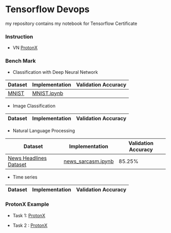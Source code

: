 # Tensorflow Devops

my repository contains my notebook for Tensorflow Certificate



### Instruction

- VN [ProtonX](docs/instruction_vn.md)


### Bench Mark


- Classification with Deep Neural Network




| Dataset                                                                                      | Implementation          | Validation Accuracy |
|----------------------------------------------------------------------------------------------|-------------------------|--------------|
| [MNIST](https://storage.googleapis.com/tensorflow/tf-keras-datasets/mnist.npz) | [MNIST.ipynb](notebook) |              |



- Image Classification


| Dataset                                                                    | Implementation                                            | Validation Accuracy |
| -------------------------------------------------------------------------- | --------------------------------------------------------- | ------------------- |



- Natural Language Processing


| Dataset                                                                    | Implementation                                            | Validation Accuracy |
| -------------------------------------------------------------------------- | --------------------------------------------------------- | ------------------- |
| [News Headlines Dataset](https://www.kaggle.com/datasets/rmisra/news-headlines-dataset-for-sarcasm-detection) | [news_sarcasm.ipynb](notebook/nlp/news_sarcasm.ipynb) | 85.25%              |


- Time series


| Dataset                                                                    | Implementation                                            | Validation Accuracy |
| -------------------------------------------------------------------------- | --------------------------------------------------------- | ------------------- |



### ProtonX Example

- Task 1: [ProtonX](notebook/Task%202/[ProtonX]_TensorFlow_Example_2.ipynb)

- Task 2 : [ProtonX]()

